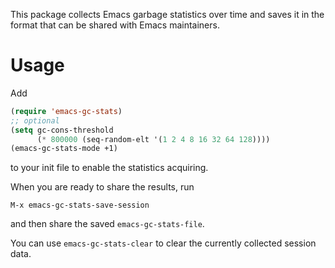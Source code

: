 This package collects Emacs garbage statistics over time and saves it
in the format that can be shared with Emacs maintainers.

# Usage

Add

``` lisp
(require 'emacs-gc-stats)
;; optional
(setq gc-cons-threshold
      (* 800000 (seq-random-elt '(1 2 4 8 16 32 64 128))))
(emacs-gc-stats-mode +1)
```

to your init file to enable the statistics acquiring.

When you are ready to share the results, run
```
M-x emacs-gc-stats-save-session
```
and then share the saved `emacs-gc-stats-file`.

You can use `emacs-gc-stats-clear` to clear the currently collected
session data.
